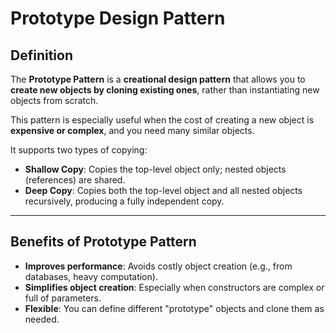 #  Prototype Design Pattern

##  Definition

The **Prototype Pattern** is a **creational design pattern** that allows you to **create new objects by cloning existing ones**, rather than instantiating new objects from scratch.

This pattern is especially useful when the cost of creating a new object is **expensive or complex**, and you need many similar objects.

It supports two types of copying:

- **Shallow Copy**: Copies the top-level object only; nested objects (references) are shared.
- **Deep Copy**: Copies both the top-level object and all nested objects recursively, producing a fully independent copy.

---

##  Benefits of Prototype Pattern

-  **Improves performance**: Avoids costly object creation (e.g., from databases, heavy computation).
-  **Simplifies object creation**: Especially when constructors are complex or full of parameters.
-  **Flexible**: You can define different "prototype" objects and clone them as needed.